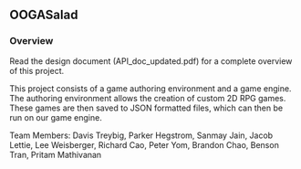 <h2>OOGASalad</h2>

<h3>Overview</h3>
Read the design document (API_doc_updated.pdf) for a complete overview of this project.

This project consists of a game authoring environment and a game engine. The authoring environment allows the creation of custom 2D RPG games. These games are then saved to JSON formatted files, which can then be run on our game engine.

Team Members: Davis Treybig, Parker Hegstrom, Sanmay Jain, Jacob Lettie, Lee Weisberger, Richard Cao, Peter Yom, Brandon Chao, Benson Tran, Pritam Mathivanan




